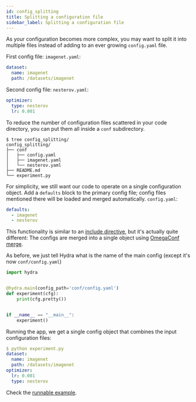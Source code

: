 ```yaml
---
id: config_splitting
title: Splitting a configuration file
sidebar_label: Splitting a configuration file
---
```

As your configuration becomes more complex, you may want to split it into multiple files instead of adding to an ever
growing `config.yaml` file.

First config file: `imagenet.yaml`:
```yaml
dataset:
  name: imagenet
  path: /datasets/imagenet
```

Second config file: `nesterov.yaml`:
```yaml
optimizer:
  type: nesterov
  lr: 0.001
```

To reduce the number of configuration files scattered in your code directory, you can put them all inside a `conf` subdirectory.

```text
$ tree config_splitting/
config_splitting/
├── conf
│   ├── config.yaml
│   ├── imagenet.yaml
│   └── nesterov.yaml
├── README.md
└── experiment.py
```

For simplicity, we still want our code to operate on a single configuration object.
Add a `defaults` block to the primary config file; config files mentioned there will be loaded and merged automatically.
`config.yaml`:

```yaml
defaults:
  - imagenet
  - nesterov
```

This functionality is similar to an [include directive](https://en.wikipedia.org/wiki/Include_directive), 
but it's actually quite different: The configs are merged into a single object using 
[OmegaConf merge](https://omegaconf.readthedocs.io/en/latest/usage.html#merging-configurations). 

As before, we just tell Hydra what is the name of the main config (except it's now `conf/config.yaml`)
```python
import hydra


@hydra.main(config_path='conf/config.yaml')
def experiment(cfg):
    print(cfg.pretty())


if __name__ == "__main__":
    experiment()
```

Running the app, we get a single config object that combines the input configuration files:
```yaml
$ python experiment.py
dataset:
  name: imagenet
  path: /datasets/imagenet
optimizer:
  lr: 0.001
  type: nesterov
```

Check the [runnable example](https://github.com/facebookresearch/hydra/tree/master/demos/4_config_splitting).
